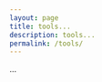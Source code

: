 ```yaml
---
layout: page
title: tools...
description: tools...
permalink: /tools/
---
```

<style>
.post-list h2 { margin-bottom: 0; }
</style>

...

<br>
